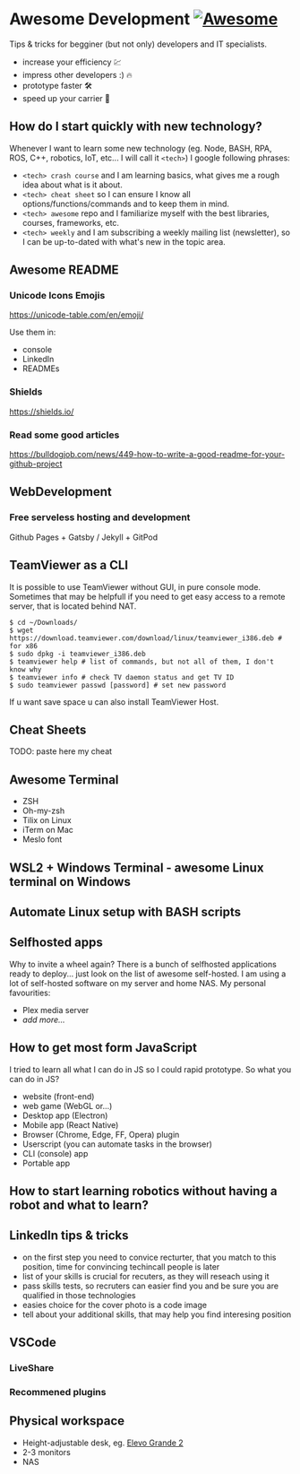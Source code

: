 # Awesome Development  [![Awesome](https://awesome.re/badge.svg)](https://awesome.re)
Tips &amp; tricks for begginer (but not only) developers and IT specialists. 

* increase your efficiency 💹
* impress other developers :) 🔥
* prototype faster 🛠
* speed up your carrier 🚀

## How do I start quickly with new technology?
Whenever I want to learn some new technology (eg. Node, BASH, RPA, ROS, C++, robotics, IoT, etc... I will call it `<tech>`) I google following phrases:
* `<tech> crash course` and I am learning basics, what gives me a rough idea about what is it about. 
* `<tech> cheat sheet` so I can ensure I know all options/functions/commands and to keep them in mind.
* `<tech> awesome` repo and I familiarize myself with the best libraries, courses, frameworks, etc. 
* `<tech> weekly` and I am subscribing a weekly mailing list (newsletter), so I can be up-to-dated with what's new in the topic area.

## Awesome README
### Unicode Icons Emojis 
https://unicode-table.com/en/emoji/

Use them in:
* console 
* LinkedIn
* READMEs

### Shields
https://shields.io/

### Read some good articles
https://bulldogjob.com/news/449-how-to-write-a-good-readme-for-your-github-project


## WebDevelopment
### Free serveless hosting and development 
Github Pages + Gatsby / Jekyll + GitPod

## TeamViewer as a CLI
It is possible to use TeamViewer without GUI, in pure console mode. Sometimes that may be helpfull if you need to get easy access to a remote server, that is located behind NAT.

``` console
$ cd ~/Downloads/ 
$ wget https://download.teamviewer.com/download/linux/teamviewer_i386.deb # for x86
$ sudo dpkg -i teamviewer_i386.deb 
$ teamviewer help # list of commands, but not all of them, I don't know why 
$ teamviewer info # check TV daemon status and get TV ID 
$ sudo teamviewer passwd [password] # set new password
```

If u want save space u can also install TeamViewer Host.

## Cheat Sheets
TODO: paste here my cheat 

## Awesome Terminal
* ZSH
* Oh-my-zsh
* Tilix on Linux
* iTerm on Mac
* Meslo font

## WSL2 + Windows Terminal - awesome Linux terminal on Windows

## Automate Linux setup with BASH scripts

## Selfhosted apps
Why to invite a wheel again? There is a bunch of selfhosted applications ready to deploy... just look on the list of awesome self-hosted. I am using a lot of self-hosted software on my server and home NAS. My personal favourities:
* Plex media server
* _add more..._

## How to get most form JavaScript
I tried to learn all what I can do in JS so I could rapid prototype. 
So what you can do in JS?
* website (front-end)
* web game (WebGL or...)
* Desktop app (Electron)
* Mobile app (React Native)
* Browser (Chrome, Edge, FF, Opera) plugin
* Userscript (you can automate tasks in the browser)
* CLI (console) app
* Portable app

## How to start learning robotics without having a robot and what to learn? 

## LinkedIn tips & tricks
* on the first step you need to convice recturter, that you match to this position, time for convincing techincall people is later
* list of your skills is crucial for recuters, as they will reseach using it
* pass skills tests, so recruters can easier find you and be sure you are qualified in those technologies
* easies choice for the cover photo is a code image
* tell about your additional skills, that may help you find interesing position

## VSCode
### LiveShare
### Recommened plugins

## Physical workspace
* Height-adjustable desk, eg. [Elevo Grande 2](https://www.elevodesk.eu/sklep/biurka-elektrycznie-regulowane/elevo-grande-2-biurko-z-elektryczna-regulacja-wysokosci/)
* 2-3 monitors
* NAS
